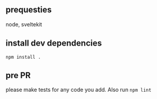 ## prequesties

node, sveltekit

## install dev dependencies

```
npm install .
```

## pre PR

please make tests for any code you add. Also run `npm lint`

